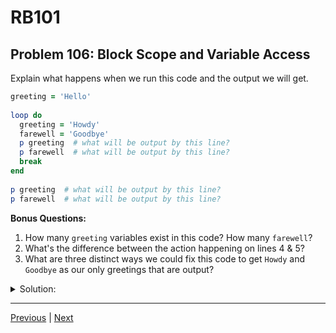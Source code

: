 # RB101
## Problem 106: Block Scope and Variable Access

Explain what happens when we run this code and the output we will get.

```ruby
greeting = 'Hello'
  
loop do
  greeting = 'Howdy'
  farewell = 'Goodbye'
  p greeting  # what will be output by this line?
  p farewell  # what will be output by this line?
  break
end
  
p greeting  # what will be output by this line?
p farewell  # what will be output by this line?
```

**Bonus Questions:**
1. How many `greeting` variables exist in this code? How many `farewell`?
2. What's the difference between the action happening on lines 4 & 5?
3. What are three distinct ways we could fix this code to get `Howdy` and `Goodbye` as our only greetings that are output?

<details>
<summary>Solution:</summary>

**Output:**
```
"Howdy"
"Goodbye"
"Howdy"
NameError: undefined local variable or method `farewell'
```

**Explanation:**

1. `greeting = 'Hello'` creates a variable in the outer scope
2. Inside the loop block:
   - `greeting = 'Howdy'` **reassigns** the outer `greeting` (doesn't create new variable)
   - `farewell = 'Goodbye'` **initializes** a new variable local to the block
   - `p greeting` outputs `"Howdy"`
   - `p farewell` outputs `"Goodbye"`
   - `break` exits the loop
3. After the loop:
   - `p greeting` outputs `"Howdy"` (it was reassigned in the block)
   - `p farewell` raises a `NameError` (farewell was only in block scope)

**Bonus Answers:**

**Bonus 1**: 
- One `greeting` variable (defined outside, reassigned inside)
- One `farewell` variable (defined inside block only)

**Bonus 2**: The difference between lines 4 & 5:

Line 4 (`greeting = 'Howdy'`): **Reassignment** - `greeting` already exists in outer scope, so this reassigns it

Line 5 (`farewell = 'Goodbye'`): **Initialization** - `farewell` doesn't exist yet, so this creates a new variable local to the block

```ruby
# How Ruby decides:
outer_var = 1
[1].each do |n|
  outer_var = 2  # Reassignment (outer_var exists)
  new_var = 3    # Initialization (new_var doesn't exist)
end
```

**Bonus 3**: Three ways to fix it:

**Option 1: Initialize `farewell` before the loop**
```ruby
greeting = 'Hello'
farewell = nil  # Initialize in outer scope

loop do
  greeting = 'Howdy'
  farewell = 'Goodbye'  # Now reassigns outer variable
  p greeting
  p farewell
  break
end

p greeting
p farewell
```

**Option 2: Only print inside the loop**
```ruby
greeting = 'Hello'

loop do
  greeting = 'Howdy'
  farewell = 'Goodbye'
  p greeting
  p farewell
  break
end
# Remove the outer p statements
```

**Option 3: Use a method to return values**
```ruby
def get_greetings
  greeting = 'Howdy'
  farewell = 'Goodbye'
  p greeting
  p farewell
  [greeting, farewell]
end

greeting, farewell = get_greetings
p greeting
p farewell
```

</details>

---

[Previous](105.md) | [Next](107.md)

